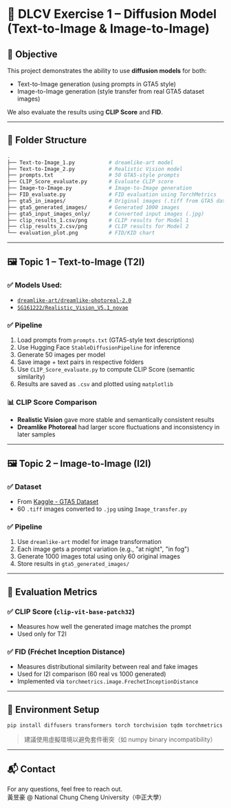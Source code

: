 # 🧠 DLCV Exercise 1 – Diffusion Model (Text-to-Image & Image-to-Image)

## 🎯 Objective

This project demonstrates the ability to use **diffusion models** for both:
- Text-to-Image generation (using prompts in GTA5 style)
- Image-to-Image generation (style transfer from real GTA5 dataset images)

We also evaluate the results using **CLIP Score** and **FID**.

---

## 📁 Folder Structure

```bash
.
├── Text-to-Image_1.py           # dreamlike-art model
├── Text-to-Image_2.py           # Realistic Vision model
├── prompts.txt                  # 50 GTA5-style prompts
├── CLIP_Score_evaluate.py       # Evaluate CLIP score
├── Image-to-Image.py            # Image-to-Image generation
├── FID_evaluate.py              # FID evaluation using TorchMetrics
├── gta5_in_images/              # Original images (.tiff from GTA5 dataset)
├── gta5_generated_images/       # Generated 1000 images
├── gta5_input_images_only/      # Converted input images (.jpg)
├── clip_results_1.csv/png       # CLIP results for Model 1
├── clip_results_2.csv/png       # CLIP results for Model 2
└── evaluation_plot.png          # FID/KID chart
```

---

## 🖼️ Topic 1 – Text-to-Image (T2I)

### ✅ Models Used:
- [`dreamlike-art/dreamlike-photoreal-2.0`](https://huggingface.co/dreamlike-art/dreamlike-photoreal-2.0)
- [`SG161222/Realistic_Vision_V5.1_novae`](https://huggingface.co/SG161222/Realistic_Vision_V5.1_noVA)

### ✅ Pipeline
1. Load prompts from `prompts.txt` (GTA5-style text descriptions)
2. Use Hugging Face `StableDiffusionPipeline` for inference
3. Generate 50 images per model
4. Save image + text pairs in respective folders
5. Use `CLIP_Score_evaluate.py` to compute CLIP Score (semantic similarity)
6. Results are saved as `.csv` and plotted using `matplotlib`

### 📊 CLIP Score Comparison
- **Realistic Vision** gave more stable and semantically consistent results
- **Dreamlike Photoreal** had larger score fluctuations and inconsistency in later samples

---

## 🖼️ Topic 2 – Image-to-Image (I2I)

### ✅ Dataset
- From [Kaggle - GTA5 Dataset](https://www.kaggle.com/datasets/joebeachcapital/grand-theft-auto-5)
- 60 `.tiff` images converted to `.jpg` using `Image_transfer.py`

### ✅ Pipeline
1. Use `dreamlike-art` model for image transformation
2. Each image gets a prompt variation (e.g., "at night", "in fog")
3. Generate 1000 images total using only 60 original images
4. Store results in `gta5_generated_images/`

---

## 📏 Evaluation Metrics

### ✅ CLIP Score (`clip-vit-base-patch32`)
- Measures how well the generated image matches the prompt
- Used only for T2I

### ✅ FID (Fréchet Inception Distance)
- Measures distributional similarity between real and fake images
- Used for I2I comparison (60 real vs 1000 generated)
- Implemented via `torchmetrics.image.FrechetInceptionDistance`

---

## 🔧 Environment Setup

```bash
pip install diffusers transformers torch torchvision tqdm torchmetrics pandas matplotlib
```

> 建議使用虛擬環境以避免套件衝突（如 numpy binary incompatibility）

---

## 📬 Contact

For any questions, feel free to reach out.  
黃昱豪 @ National Chung Cheng University（中正大學）
